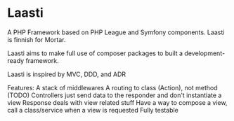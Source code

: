# Laasti
A PHP Framework based on PHP League and Symfony components. Laasti is finnish for Mortar. 

Laasti aims to make full use of composer packages to built a development-ready framework.

Laasti is inspired by MVC, DDD, and ADR

Features:
A stack of middlewares
A routing to class (Action), not method (TODO)
Controllers just send data to the responder and don't instantiate a view
Response deals with view related stuff
Have a way to compose a view, call a class/service when a view is requested
Fully testable